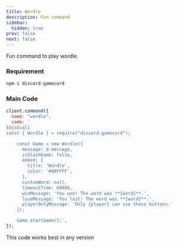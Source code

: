 ```yaml
---
title: Wordle
description: Fun command
sidebar:
  hidden: true
prev: false
next: false
---
```


Fun command to play wordle.

### Requirement

```bash
npm i discord-gamecord
```

### Main Code

```js
client.command({
  name: "wordle",
  code: `
$djsEval[
const { Wordle } = require("discord-gamecord");

    const Game = new Wordle({
      message: d.message,
      isSlashGame: false,
      embed: {
        title: 'Wordle',
        color: '#00FFFF',
      },
      customWord: null,
      timeoutTime: 60000,
      winMessage: 'You won! The word was **{word}**.',
      loseMessage: 'You lost! The word was **{word}**.',
      playerOnlyMessage: 'Only {player} can use these buttons.'
    });

    Game.startGame();`,
});
```

This code works best in any version
